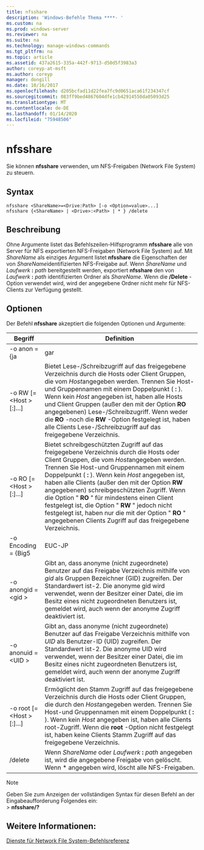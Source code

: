 ```yaml
---
title: nfsshare
description: 'Windows-Befehle Thema ****- '
ms.custom: na
ms.prod: windows-server
ms.reviewer: na
ms.suite: na
ms.technology: manage-windows-commands
ms.tgt_pltfrm: na
ms.topic: article
ms.assetid: 437a2615-335a-442f-9713-d50d5f3983a3
author: coreyp-at-msft
ms.author: coreyp
manager: dongill
ms.date: 10/16/2017
ms.openlocfilehash: d205bcfad11d22fea7fc9d0651aca61f234347cf
ms.sourcegitcommit: 083ff9bed4867604dfe1cb42914550da05093d25
ms.translationtype: MT
ms.contentlocale: de-DE
ms.lasthandoff: 01/14/2020
ms.locfileid: "75948506"
---
```

# <a name="nfsshare"></a>nfsshare



Sie können **nfsshare** verwenden, um NFS-Freigaben (Network File System) zu steuern.

## <a name="syntax"></a>Syntax

```
nfsshare <ShareName>=<Drive:Path> [-o <Option=value>...]
nfsshare {<ShareName> | <Drive>:<Path> | * } /delete
```

## <a name="description"></a>Beschreibung

Ohne Argumente listet das Befehlszeilen-Hilfsprogramm **nfsshare** alle von Server für NFS exportierten NFS-Freigaben (Network File System) auf. Mit *ShareName* als einziges Argument listet **nfsshare** die Eigenschaften der von *ShareName*identifizierten NFS-Freigabe auf. Wenn *ShareName* und <em>Laufwerk</em> **:** <em>path</em> bereitgestellt werden, exportiert **nfsshare** den von <em>Laufwerk</em> **:** <em>path</em> identifizierten Ordner als *ShareName*. Wenn die **/Delete** -Option verwendet wird, wird der angegebene Ordner nicht mehr für NFS-Clients zur Verfügung gestellt.

## <a name="options"></a>Optionen

Der Befehl **nfsshare** akzeptiert die folgenden Optionen und Argumente:


|             Begriff              |                                                                                                                                                                                                                      Definition                                                                                                                                                                                                                       |
|-------------------------------|-------------------------------------------------------------------------------------------------------------------------------------------------------------------------------------------------------------------------------------------------------------------------------------------------------------------------------------------------------------------------------------------------------------------------------------------------------|
|         -o anon = {ja          |                                                                                                                                                                                                                          gar                                                                                                                                                                                                                          |
|  -o RW [=\<Host > [:<Host>]...]  |                       Bietet Lese-/Schreibzugriff auf das freigegebene Verzeichnis durch die Hosts oder Client Gruppen, die vom *Host*angegeben werden. Trennen Sie Host-und Gruppennamen mit einem Doppelpunkt ( **:** ). Wenn kein *Host* angegeben ist, haben alle Hosts und Client Gruppen (außer den mit der Option **RO** angegebenen) Lese-/Schreibzugriff. Wenn weder die **RO** -noch die **RW** -Option festgelegt ist, haben alle Clients Lese-/Schreibzugriff auf das freigegebene Verzeichnis.                       |
|  -o RO [=\<Host > [:<Host>]...]  | Bietet schreibgeschützten Zugriff auf das freigegebene Verzeichnis durch die Hosts oder Client Gruppen, die vom *Host*angegeben werden. Trennen Sie Host-und Gruppennamen mit einem Doppelpunkt ( **:** ). Wenn kein *Host* angegeben ist, haben alle Clients (außer den mit der Option **RW** angegebenen) schreibgeschützten Zugriff. Wenn die Option " **RO** " für mindestens einen Client festgelegt ist, die Option " **RW** " jedoch nicht festgelegt ist, haben nur die mit der Option " **RO** " angegebenen Clients Zugriff auf das freigegebene Verzeichnis. |
|       -o Encoding = {Big5       |                                                                                                                                                                                                                        EUC-JP                                                                                                                                                                                                                         |
|       -o anongid =\<gid >       |                                                                                     Gibt an, dass anonyme (nicht zugeordnete) Benutzer auf das Freigabe Verzeichnis mithilfe von *gid* als Gruppen Bezeichner (GID) zugreifen. Der Standardwert ist-2. Die anonyme gid wird verwendet, wenn der Besitzer einer Datei, die im Besitz eines nicht zugeordneten Benutzers ist, gemeldet wird, auch wenn der anonyme Zugriff deaktiviert ist.                                                                                      |
|      -o anonuid =\<UID >       |                                                                                      Gibt an, dass anonyme (nicht zugeordnete) Benutzer auf das Freigabe Verzeichnis mithilfe von *UID* als Benutzer-ID (UID) zugreifen. Der Standardwert ist-2. Die anonyme UID wird verwendet, wenn der Besitzer einer Datei, die im Besitz eines nicht zugeordneten Benutzers ist, gemeldet wird, auch wenn der anonyme Zugriff deaktiviert ist.                                                                                      |
| -o root [=\<Host > [:<Host>]...] |                                                                         Ermöglicht den Stamm Zugriff auf das freigegebene Verzeichnis durch die Hosts oder Client Gruppen, die durch den *Host*angegeben werden. Trennen Sie Host-und Gruppennamen mit einem Doppelpunkt ( **:** ). Wenn kein *Host* angegeben ist, haben alle Clients root-Zugriff. Wenn die **root** -Option nicht festgelegt ist, haben keine Clients Stamm Zugriff auf das freigegebene Verzeichnis.                                                                         |
|            /delete            |                                                                                                                                                       Wenn *ShareName* oder <em>Laufwerk</em> **:** <em>path</em> angegeben ist, wird die angegebene Freigabe von gelöscht. Wenn \* angegeben wird, löscht alle NFS-Freigaben.                                                                                                                                                       |

> [!NOTE]
> Geben Sie zum Anzeigen der vollständigen Syntax für diesen Befehl an der Eingabeaufforderung Folgendes ein:</br>> **nfsshare/?**

## <a name="see-also"></a>Weitere Informationen:

[Dienste für Network File System-Befehlsreferenz](services-for-network-file-system-command-reference.md)